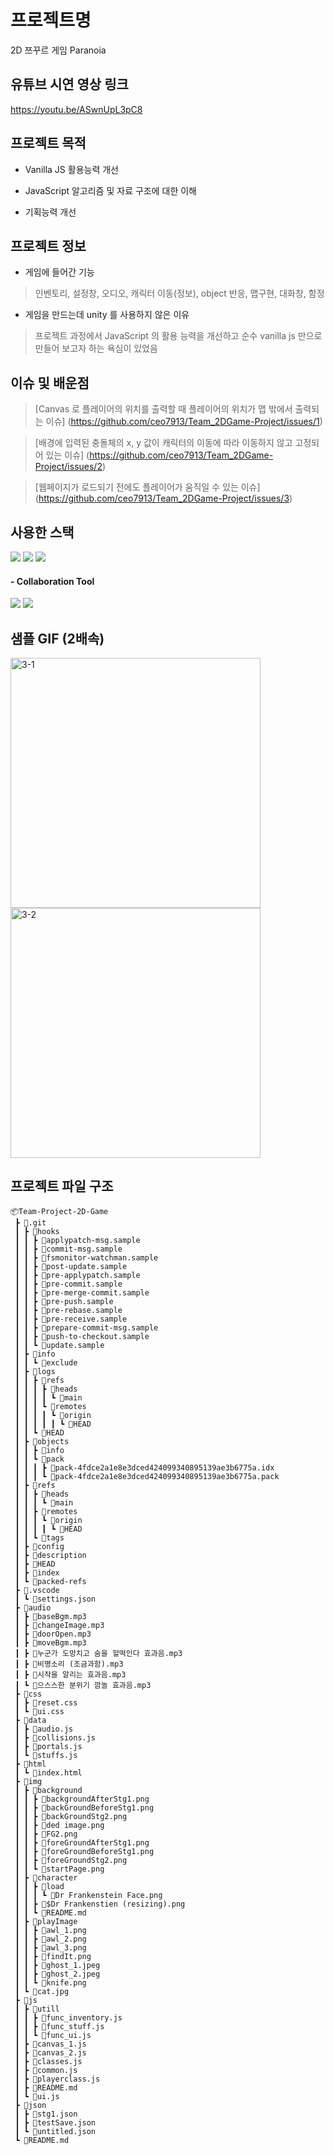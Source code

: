 # 프로젝트명
2D 쯔꾸르 게임 Paranoia  
 

## 유튜브 시연 영상 링크
https://youtu.be/ASwnUpL3pC8

## 프로젝트 목적
- Vanilla JS 활용능력 개선

- JavaScript 알고리즘 및 자료 구조에 대한 이해

- 기획능력 개선

## 프로젝트 정보
- 게임에 들어간 기능
> 인벤토리, 설정창, 오디오, 캐릭터 이동(정보), object 반응, 맵구현, 대화창, 함정
- 게임을 만드는데 unity 를 사용하지 않은 이유
> 프로젝트 과정에서 JavaScript 의 활용 능력을 개선하고 순수 vanilla js 만으로 만들어 보고자 하는 욕심이 있었음

## 이슈 및 배운점
> [Canvas 로 플레이어의 위치를 출력할 때 플레이어의 위치가 맵 밖에서 출력되는 이슈] (https://github.com/ceo7913/Team_2DGame-Project/issues/1)

> [배경에 입력된 충돌체의 x, y 값이 캐릭터의 이동에 따라 이동하지 않고 고정되어 있는 이슈] (https://github.com/ceo7913/Team_2DGame-Project/issues/2)

> [웹페이지가 로드되기 전에도 플레이어가 움직일 수 있는 이슈] (https://github.com/ceo7913/Team_2DGame-Project/issues/3)

## 사용한 스택
<span>
<img src="https://img.shields.io/badge/html5-61DAFB?style=for-the-badge&logo=html5&logoColor=black">
<img src="https://img.shields.io/badge/css3-764ABC?style=for-the-badge&logo=css3&logoColor=white">
<img src="https://img.shields.io/badge/javascript-000000?style=for-the-badge&logo=javascript&logoColor=white">
</span>

<h4>- Collaboration Tool</h4>
<span>
<img src="https://img.shields.io/badge/github.io-181717?style=for-the-badge&logo=github&logoColor=white">
<img src="https://img.shields.io/badge/notion-000000?style=for-the-badge&logo=notion&logoColor=white">
</span>


## 샘플 GIF (2배속)
<div algin="center">
<img src="https://user-images.githubusercontent.com/106497516/232308806-40bca2d7-07af-4427-999b-61c11bfc2b81.gif" alt="3-1" width="400px">
<img src="https://user-images.githubusercontent.com/106497516/232308804-929e89c3-38d6-43a1-8acc-dd272c974b0a.gif" alt="3-2" width="400px">
</div>

## 프로젝트 파일 구조

```
📦Team-Project-2D-Game
 ┣ 📂.git
 ┃ ┣ 📂hooks
 ┃ ┃ ┣ 📜applypatch-msg.sample
 ┃ ┃ ┣ 📜commit-msg.sample
 ┃ ┃ ┣ 📜fsmonitor-watchman.sample
 ┃ ┃ ┣ 📜post-update.sample
 ┃ ┃ ┣ 📜pre-applypatch.sample
 ┃ ┃ ┣ 📜pre-commit.sample
 ┃ ┃ ┣ 📜pre-merge-commit.sample
 ┃ ┃ ┣ 📜pre-push.sample
 ┃ ┃ ┣ 📜pre-rebase.sample
 ┃ ┃ ┣ 📜pre-receive.sample
 ┃ ┃ ┣ 📜prepare-commit-msg.sample
 ┃ ┃ ┣ 📜push-to-checkout.sample
 ┃ ┃ ┗ 📜update.sample
 ┃ ┣ 📂info
 ┃ ┃ ┗ 📜exclude
 ┃ ┣ 📂logs
 ┃ ┃ ┣ 📂refs
 ┃ ┃ ┃ ┣ 📂heads
 ┃ ┃ ┃ ┃ ┗ 📜main
 ┃ ┃ ┃ ┗ 📂remotes
 ┃ ┃ ┃ ┃ ┗ 📂origin
 ┃ ┃ ┃ ┃ ┃ ┗ 📜HEAD
 ┃ ┃ ┗ 📜HEAD
 ┃ ┣ 📂objects
 ┃ ┃ ┣ 📂info
 ┃ ┃ ┗ 📂pack
 ┃ ┃ ┃ ┣ 📜pack-4fdce2a1e8e3dced424099340895139ae3b6775a.idx
 ┃ ┃ ┃ ┗ 📜pack-4fdce2a1e8e3dced424099340895139ae3b6775a.pack
 ┃ ┣ 📂refs
 ┃ ┃ ┣ 📂heads
 ┃ ┃ ┃ ┗ 📜main
 ┃ ┃ ┣ 📂remotes
 ┃ ┃ ┃ ┗ 📂origin
 ┃ ┃ ┃ ┃ ┗ 📜HEAD
 ┃ ┃ ┗ 📂tags
 ┃ ┣ 📜config
 ┃ ┣ 📜description
 ┃ ┣ 📜HEAD
 ┃ ┣ 📜index
 ┃ ┗ 📜packed-refs
 ┣ 📂.vscode
 ┃ ┗ 📜settings.json
 ┣ 📂audio
 ┃ ┣ 📜baseBgm.mp3
 ┃ ┣ 📜changeImage.mp3
 ┃ ┣ 📜doorOpen.mp3
 ┃ ┣ 📜moveBgm.mp3
 ┃ ┣ 📜누군가 도망치고 숨을 헐떡인다 효과음.mp3
 ┃ ┣ 📜비명소리 (조금과함).mp3
 ┃ ┣ 📜시작을 알리는 효과음.mp3
 ┃ ┗ 📜으스스한 분위기 깜놀 효과음.mp3
 ┣ 📂css
 ┃ ┣ 📜reset.css
 ┃ ┗ 📜ui.css
 ┣ 📂data
 ┃ ┣ 📜audio.js
 ┃ ┣ 📜collisions.js
 ┃ ┣ 📜portals.js
 ┃ ┗ 📜stuffs.js
 ┣ 📂html
 ┃ ┗ 📜index.html
 ┣ 📂img
 ┃ ┣ 📂background
 ┃ ┃ ┣ 📜backgroundAfterStg1.png
 ┃ ┃ ┣ 📜backGroundBeforeStg1.png
 ┃ ┃ ┣ 📜backGroundStg2.png
 ┃ ┃ ┣ 📜ded image.png
 ┃ ┃ ┣ 📜FG2.png
 ┃ ┃ ┣ 📜foreGroundAfterStg1.png
 ┃ ┃ ┣ 📜foreGroundBeforeStg1.png
 ┃ ┃ ┣ 📜foreGroundStg2.png
 ┃ ┃ ┗ 📜startPage.png
 ┃ ┣ 📂character
 ┃ ┃ ┣ 📂load
 ┃ ┃ ┃ ┗ 📜Dr Frankenstein Face.png
 ┃ ┃ ┣ 📜$Dr Frankenstien (resizing).png
 ┃ ┃ ┗ 📜README.md
 ┃ ┣ 📂playImage
 ┃ ┃ ┣ 📜awl_1.png
 ┃ ┃ ┣ 📜awl_2.png
 ┃ ┃ ┣ 📜awl_3.png
 ┃ ┃ ┣ 📜findIt.png
 ┃ ┃ ┣ 📜ghost_1.jpeg
 ┃ ┃ ┣ 📜ghost_2.jpeg
 ┃ ┃ ┗ 📜knife.png
 ┃ ┗ 📜cat.jpg
 ┣ 📂js
 ┃ ┣ 📂utill
 ┃ ┃ ┣ 📜func_inventory.js
 ┃ ┃ ┣ 📜func_stuff.js
 ┃ ┃ ┗ 📜func_ui.js
 ┃ ┣ 📜canvas_1.js
 ┃ ┣ 📜canvas_2.js
 ┃ ┣ 📜classes.js
 ┃ ┣ 📜common.js
 ┃ ┣ 📜playerclass.js
 ┃ ┣ 📜README.md
 ┃ ┗ 📜ui.js
 ┣ 📂json
 ┃ ┣ 📜stg1.json
 ┃ ┣ 📜testSave.json
 ┃ ┗ 📜untitled.json
 ┗ 📜README.md

```

